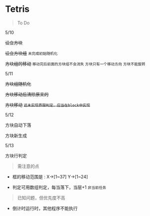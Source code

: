 # Tetris

> To Do

5/10

~~设立方块~~ 

~~设立方块组~~ `未完成初始随机化`

~~方块组的移动~~ `移动完后前面的方块组不会消失` `方块只有一个移动方向` `方块不能旋转`



5/11

~~方块组随机化~~

~~方块移动后清除原来的~~

~~方块移动~~ ~~`还未实现界限判定，应当在block中实现`~~



5/12

方块自动下落

方块新生成



5/13

方块行判定





> 需注意的点

* 框的移动范围是 : X->[1~37] Y->[1~24]

* 判定可用数组判定，每当落下，当层+1 `非当前任务`

  

> 已知问题，但优先度不高

* 倒计时运行时，其他程序不能执行
